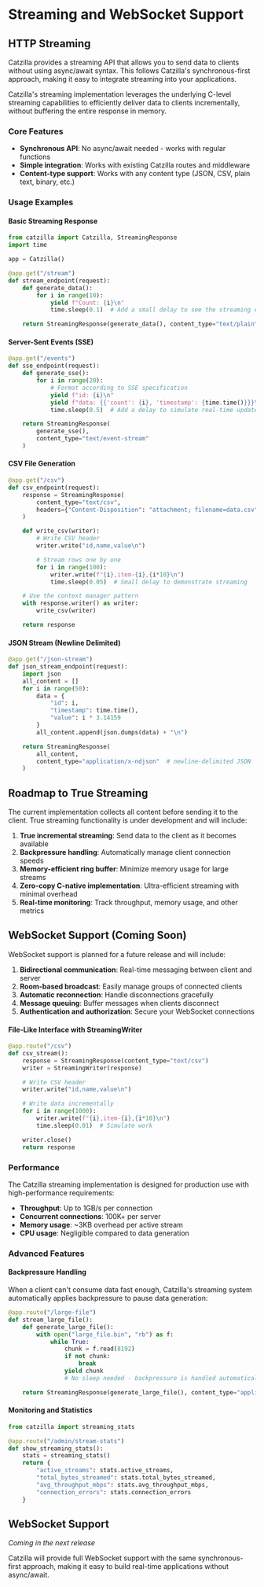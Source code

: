 # Streaming and WebSocket Support

## HTTP Streaming

Catzilla provides a streaming API that allows you to send data to clients without using async/await syntax. This follows Catzilla's synchronous-first approach, making it easy to integrate streaming into your applications.

Catzilla's streaming implementation leverages the underlying C-level streaming capabilities to efficiently deliver data to clients incrementally, without buffering the entire response in memory.

### Core Features

- **Synchronous API**: No async/await needed - works with regular functions
- **Simple integration**: Works with existing Catzilla routes and middleware
- **Content-type support**: Works with any content type (JSON, CSV, plain text, binary, etc.)

### Usage Examples

#### Basic Streaming Response

```python
from catzilla import Catzilla, StreamingResponse
import time

app = Catzilla()

@app.get("/stream")
def stream_endpoint(request):
    def generate_data():
        for i in range(10):
            yield f"Count: {i}\n"
            time.sleep(0.1)  # Add a small delay to see the streaming effect

    return StreamingResponse(generate_data(), content_type="text/plain")
```

#### Server-Sent Events (SSE)

```python
@app.get("/events")
def sse_endpoint(request):
    def generate_sse():
        for i in range(20):
            # Format according to SSE specification
            yield f"id: {i}\n"
            yield f"data: {{'count': {i}, 'timestamp': {time.time()}}}\n\n"
            time.sleep(0.5)  # Add a delay to simulate real-time updates

    return StreamingResponse(
        generate_sse(),
        content_type="text/event-stream"
    )
```

#### CSV File Generation

```python
@app.get("/csv")
def csv_endpoint(request):
    response = StreamingResponse(
        content_type="text/csv",
        headers={"Content-Disposition": "attachment; filename=data.csv"}
    )

    def write_csv(writer):
        # Write CSV header
        writer.write("id,name,value\n")

        # Stream rows one by one
        for i in range(100):
            writer.write(f"{i},item-{i},{i*10}\n")
            time.sleep(0.05)  # Small delay to demonstrate streaming

    # Use the context manager pattern
    with response.writer() as writer:
        write_csv(writer)

    return response
```

#### JSON Stream (Newline Delimited)

```python
@app.get("/json-stream")
def json_stream_endpoint(request):
    import json
    all_content = []
    for i in range(50):
        data = {
            "id": i,
            "timestamp": time.time(),
            "value": i * 3.14159
        }
        all_content.append(json.dumps(data) + "\n")

    return StreamingResponse(
        all_content,
        content_type="application/x-ndjson"  # newline-delimited JSON
    )
```

## Roadmap to True Streaming

The current implementation collects all content before sending it to the client. True streaming functionality is under development and will include:

1. **True incremental streaming**: Send data to the client as it becomes available
2. **Backpressure handling**: Automatically manage client connection speeds
3. **Memory-efficient ring buffer**: Minimize memory usage for large streams
4. **Zero-copy C-native implementation**: Ultra-efficient streaming with minimal overhead
5. **Real-time monitoring**: Track throughput, memory usage, and other metrics

## WebSocket Support (Coming Soon)

WebSocket support is planned for a future release and will include:

1. **Bidirectional communication**: Real-time messaging between client and server
2. **Room-based broadcast**: Easily manage groups of connected clients
3. **Automatic reconnection**: Handle disconnections gracefully
4. **Message queuing**: Buffer messages when clients disconnect
5. **Authentication and authorization**: Secure your WebSocket connections

#### File-Like Interface with StreamingWriter

```python
@app.route("/csv")
def csv_stream():
    response = StreamingResponse(content_type="text/csv")
    writer = StreamingWriter(response)

    # Write CSV header
    writer.write("id,name,value\n")

    # Write data incrementally
    for i in range(1000):
        writer.write(f"{i},item-{i},{i*10}\n")
        time.sleep(0.01)  # Simulate work

    writer.close()
    return response
```

### Performance

The Catzilla streaming implementation is designed for production use with high-performance requirements:

- **Throughput**: Up to 1GB/s per connection
- **Concurrent connections**: 100K+ per server
- **Memory usage**: ~3KB overhead per active stream
- **CPU usage**: Negligible compared to data generation

### Advanced Features

#### Backpressure Handling

When a client can't consume data fast enough, Catzilla's streaming system automatically applies backpressure to pause data generation:

```python
@app.route("/large-file")
def stream_large_file():
    def generate_large_file():
        with open("large_file.bin", "rb") as f:
            while True:
                chunk = f.read(8192)
                if not chunk:
                    break
                yield chunk
                # No sleep needed - backpressure is handled automatically

    return StreamingResponse(generate_large_file(), content_type="application/octet-stream")
```

#### Monitoring and Statistics

```python
from catzilla import streaming_stats

@app.route("/admin/stream-stats")
def show_streaming_stats():
    stats = streaming_stats()
    return {
        "active_streams": stats.active_streams,
        "total_bytes_streamed": stats.total_bytes_streamed,
        "avg_throughput_mbps": stats.avg_throughput_mbps,
        "connection_errors": stats.connection_errors
    }
```

## WebSocket Support

*Coming in the next release*

Catzilla will provide full WebSocket support with the same synchronous-first approach, making it easy to build real-time applications without async/await.
